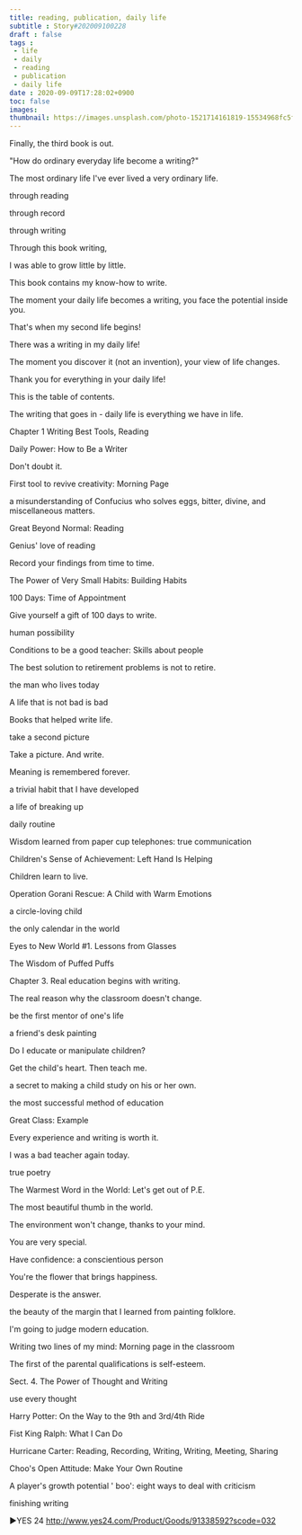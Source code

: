 ```yaml
---
title: reading, publication, daily life
subtitle : Story#202009100228
draft : false
tags :
 - life
 - daily
 - reading
 - publication
 - daily life
date : 2020-09-09T17:28:02+0900
toc: false
images: 
thumbnail: https://images.unsplash.com/photo-1521714161819-15534968fc5f?ixlib=rb-1.2.1&q=80&fm=jpg&crop=entropy&cs=tinysrgb&w=1080&fit=max&ixid=eyJhcHBfaWQiOjE1NTU0OX0
---
```


Finally, the third book is out.  

"How do ordinary everyday life become a writing?"  

The most ordinary life I've ever lived a very ordinary life.  

through reading  

through record  

through writing  

Through this book writing,  

I was able to grow little by little.  

This book contains my know-how to write.  

  

The moment your daily life becomes a writing, you face the potential inside you.  

That's when my second life begins!  

There was a writing in my daily life!  

The moment you discover it (not an invention), your view of life changes.  

Thank you for everything in your daily life!  

This is the table of contents.  

The writing that goes in - daily life is everything we have in life.  

Chapter 1 Writing Best Tools, Reading  

Daily Power: How to Be a Writer  

Don't doubt it.  

First tool to revive creativity: Morning Page  

a misunderstanding of Confucius who solves eggs, bitter, divine, and miscellaneous matters.  

Great Beyond Normal: Reading  

Genius' love of reading  

Record your findings from time to time.  

The Power of Very Small Habits: Building Habits  

100 Days: Time of Appointment  

Give yourself a gift of 100 days to write.  

human possibility  

Conditions to be a good teacher: Skills about people  

The best solution to retirement problems is not to retire.  

the man who lives today  

A life that is not bad is bad  

Books that helped write life.  

take a second picture  

Take a picture. And write.  

Meaning is remembered forever.  

a trivial habit that I have developed  

a life of breaking up  

daily routine  

Wisdom learned from paper cup telephones: true communication  

Children's Sense of Achievement: Left Hand Is Helping  

Children learn to live.  

Operation Gorani Rescue: A Child with Warm Emotions  

a circle-loving child  

the only calendar in the world  

Eyes to New World #1. Lessons from Glasses  

The Wisdom of Puffed Puffs  

Chapter 3. Real education begins with writing.  

The real reason why the classroom doesn't change.  

be the first mentor of one's life  

a friend's desk painting  

Do I educate or manipulate children?  

Get the child's heart. Then teach me.  

a secret to making a child study on his or her own.  

the most successful method of education  

Great Class: Example  

Every experience and writing is worth it.  

I was a bad teacher again today.  

true poetry  

The Warmest Word in the World: Let's get out of P.E.  

The most beautiful thumb in the world.  

The environment won't change, thanks to your mind.  

You are very special.  

Have confidence: a conscientious person  

You're the flower that brings happiness.  

Desperate is the answer.  

the beauty of the margin that I learned from painting folklore.  

I'm going to judge modern education.  

Writing two lines of my mind: Morning page in the classroom  

The first of the parental qualifications is self-esteem.  

Sect. 4. The Power of Thought and Writing  

use every thought  

Harry Potter: On the Way to the 9th and 3rd/4th Ride  

Fist King Ralph: What I Can Do  

Hurricane Carter: Reading, Recording, Writing, Writing, Meeting, Sharing  

Choo's Open Attitude: Make Your Own Routine  

A player's growth potential ' boo': eight ways to deal with criticism  

finishing writing  

▶YES 24 http://www.yes24.com/Product/Goods/91338592?scode=032  

